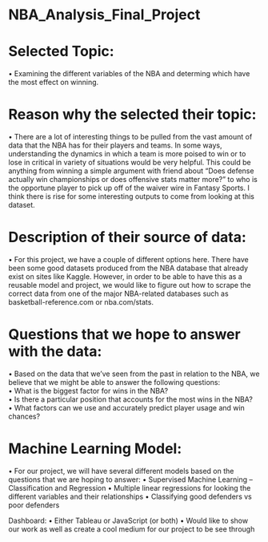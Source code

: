 # NBA_Analysis_Final_Project

# Selected Topic: 
•	Examining the different variables of the NBA and determing which have the most effect on winning.

# Reason why the selected their topic: 
•	There are a lot of interesting things to be pulled from the vast amount of data that the NBA has for their players and teams. In some ways, understanding the dynamics in which a   team is more poised to win or to lose in critical in variety of situations would be very helpful. This could be anything from winning a simple argument with friend about “Does     defense actually win championships or does offensive stats matter more?” to who is the opportune player to pick up off of the waiver wire in Fantasy Sports. I think there is       rise for some interesting outputs to come from looking at this dataset. 

# Description of their source of data:
•	For this project, we have a couple of different options here. There have been some good datasets produced from the NBA database that already exist on sites like Kaggle. However,   in order to be able to have this as a reusable model and project, we would like to figure out how to scrape the correct data from one of the major NBA-related databases such as   basketball-reference.com or nba.com/stats. 

# Questions that we hope to answer with the data:
•	Based on the data that we’ve seen from the past in relation to the NBA, we believe that we might be able to answer the following questions: <br>
  •	What is the biggest factor for wins in the NBA? <br>
  • Is there a particular position that accounts for the most wins in the NBA? <br>
  •	What factors can we use and accurately predict player usage and win chances? <br>

# Machine Learning Model:
•	For our project, we will have several different models based on the questions that we are hoping to answer: 
•	Supervised Machine Learning – Classification and Regression
•	Multiple linear regressions for looking the different variables and their relationships
•	Classifying good defenders vs poor defenders 

Dashboard: 
•	Either Tableau or JavaScript (or both) 
    •	Would like to show our work as well as create a cool medium for our project to be see through 
